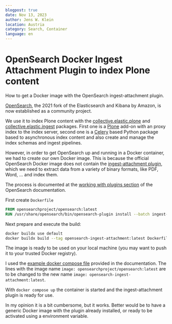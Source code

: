 ```yaml
---
blogpost: true
date: Nov 13, 2023
author: Jens W. Klein
location: Austria
category: Search, Container
language: en
---
```


# OpenSearch Docker Ingest Attachment Plugin to index Plone content

How to get a Docker image with the OpenSearch ingest-attachment plugin.

[OpenSearch](https://opensearch.org/), the 2021 fork of the Elasticsearch and Kibana by Amazon, is now established as a community project.

We use it to index Plone content with the [collective.elastic.plone](https://github.com/collective/collective.elastic.plone) and [collective.elastic.ingest](https://github.com/collective/collective.elastic.ingest) packages.
First one is a [Plone](https://plone.org) add-on with an proxy index to the index server, second one is a [Celery]() based Python package based to asynchronous index content and also create and manage the index schemas and ingest pipelines.

However, in order to get OpenSearch up and running in a Docker container, we had to create our own Docker image.
This is because the official OpenSearch Docker image does not contain the [ingest-attachment plugin](), which we need to extract data from a variety of binary formats, like PDF, Word, ... and index them.

The process is documented at the [working with plugins section](https://opensearch.org/docs/latest/install-and-configure/install-opensearch/docker/#working-with-plugins) of the OpenSearch documentation.

First create ``Dockerfile``

```Dockerfile
FROM opensearchproject/opensearch:latest
RUN /usr/share/opensearch/bin/opensearch-plugin install --batch ingest-attachment
```

Next prepare and execute the build:

```bash
docker buildx use default
docker buildx build --tag opensearch-ingest-attachment:latest Dockerfile
```

The image is ready to be used on your local machine (you may want to push it to your trusted Docker registry).

I used the [example docker compose file](https://opensearch.org/docs/latest/install-and-configure/install-opensearch/docker/#sample-docker-composeyml) provided in the documentation.
The lines with the image name `image: opensearchproject/opensearch:latest` are to be changed to the new name `image: opensearch-ingest-attachment:latest`.

With `docker compose up` the container is started and the ingest-attachment plugin is ready for use.

In my opinion it is a bit cumbersome, but it works.
Better would be to have a generic Docker image with the plugin already installed, or ready to be activated using a environment variable.
